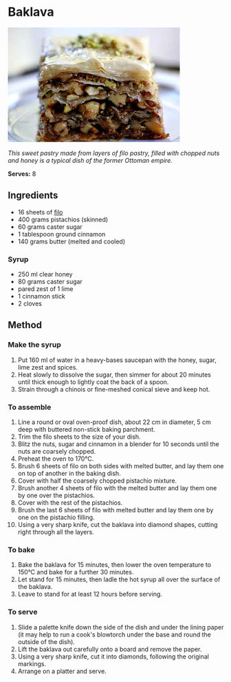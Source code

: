 # Baklava

![Name](resources/baklava.jpg)

*This sweet pastry made from layers of filo pastry, filled with chopped nuts and honey is a typical dish of the former Ottoman empire.*

**Serves:** 8

## Ingredients
- 16 sheets of [filo](../../baking/pastry/filo-pastry.md)
- 400 grams pistachios (skinned)
- 60 grams caster sugar
- 1 tablespoon ground cinnamon
- 140 grams butter (melted and cooled)

### Syrup
- 250 ml clear honey
- 80 grams caster sugar
- pared zest of 1 lime
- 1 cinnamon stick
- 2 cloves

## Method
### Make the syrup
1. Put 160 ml of water in a heavy-bases saucepan with the honey, sugar, lime zest and spices.
1. Heat slowly to dissolve the sugar, then simmer for about 20 minutes until thick enough to lightly coat the back of a spoon.
1. Strain through a chinois or fine-meshed conical sieve and keep hot.

### To assemble
1. Line a round or oval oven-proof dish, about 22 cm in diameter, 5 cm deep with buttered non-stick baking parchment.
1. Trim the filo sheets to the size of your dish.
1. Blitz the nuts, sugar and cinnamon in a blender for 10 seconds until the nuts are coarsely chopped.
1. Preheat the oven to 170°C.
1. Brush 6 sheets of filo on both sides with melted butter, and lay them one on top of another in the baking dish.
1. Cover with half the coarsely chopped pistachio mixture.
1. Brush another 4 sheets of filo with the melted butter and lay them one by one over the pistachios.
1. Cover with the rest of the pistachios.
1. Brush the last 6 sheets of filo with melted butter and lay them one by one on the pistachio filling.
1. Using a very sharp knife, cut the baklava into diamond shapes, cutting right through all the layers.

### To bake
1. Bake the baklava for 15 minutes, then lower the oven temperature to 150°C and bake for a further 30 minutes.
1. Let stand for 15 minutes, then ladle the hot syrup all over the surface of the baklava.
1. Leave to stand for at least 12 hours  before serving.

### To serve
1. Slide a palette knife down the side of the dish and under the lining paper (it may help to run a cook's blowtorch under the base and round the outside of the dish).
1. Lift the baklava out carefully onto a board and remove the paper.
1. Using a very sharp knife, cut it into diamonds, following the original markings.
1. Arrange on a platter and serve.